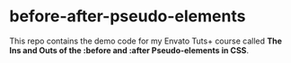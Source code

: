 # before-after-pseudo-elements

This repo contains the demo code for my Envato Tuts+ course called **The Ins and Outs of the :before and :after Pseudo-elements in CSS**.
